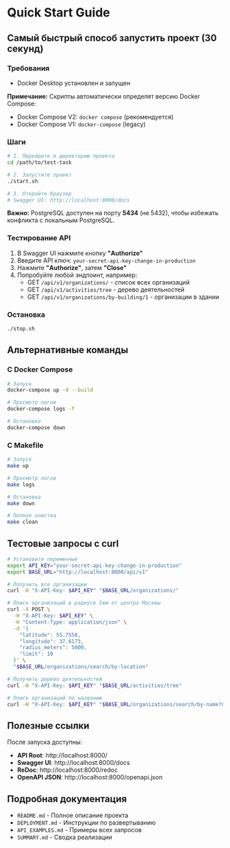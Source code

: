 # Quick Start Guide

## Самый быстрый способ запустить проект (30 секунд)

### Требования
- Docker Desktop установлен и запущен

**Примечание:** Скрипты автоматически определят версию Docker Compose:
- Docker Compose V2: `docker compose` (рекомендуется)  
- Docker Compose V1: `docker-compose` (legacy)

### Шаги

```bash
# 1. Перейдите в директорию проекта
cd /path/to/test-task

# 2. Запустите проект
./start.sh

# 3. Откройте браузер
# Swagger UI: http://localhost:8000/docs
```

**Важно:** PostgreSQL доступен на порту **5434** (не 5432), чтобы избежать конфликта с локальным PostgreSQL.

### Тестирование API

1. В Swagger UI нажмите кнопку **"Authorize"**
2. Введите API ключ: `your-secret-api-key-change-in-production`
3. Нажмите **"Authorize"**, затем **"Close"**
4. Попробуйте любой эндпоинт, например:
   - GET `/api/v1/organizations/` - список всех организаций
   - GET `/api/v1/activities/tree` - дерево деятельностей
   - GET `/api/v1/organizations/by-building/1` - организации в здании

### Остановка

```bash
./stop.sh
```

## Альтернативные команды

### С Docker Compose
```bash
# Запуск
docker-compose up -d --build

# Просмотр логов
docker-compose logs -f

# Остановка
docker-compose down
```

### С Makefile
```bash
# Запуск
make up

# Просмотр логов
make logs

# Остановка
make down

# Полная очистка
make clean
```

## Тестовые запросы с curl

```bash
# Установите переменные
export API_KEY="your-secret-api-key-change-in-production"
export BASE_URL="http://localhost:8000/api/v1"

# Получить все организации
curl -H "X-API-Key: $API_KEY" "$BASE_URL/organizations/"

# Поиск организаций в радиусе 5км от центра Москвы
curl -X POST \
  -H "X-API-Key: $API_KEY" \
  -H "Content-Type: application/json" \
  -d '{
    "latitude": 55.7558,
    "longitude": 37.6173,
    "radius_meters": 5000,
    "limit": 10
  }' \
  "$BASE_URL/organizations/search/by-location"

# Получить дерево деятельностей
curl -H "X-API-Key: $API_KEY" "$BASE_URL/activities/tree"

# Поиск организаций по названию
curl -H "X-API-Key: $API_KEY" "$BASE_URL/organizations/search/by-name?name=Рога"
```

## Полезные ссылки

После запуска доступны:
- **API Root**: http://localhost:8000/
- **Swagger UI**: http://localhost:8000/docs
- **ReDoc**: http://localhost:8000/redoc
- **OpenAPI JSON**: http://localhost:8000/openapi.json

## Подробная документация

- `README.md` - Полное описание проекта
- `DEPLOYMENT.md` - Инструкции по развертыванию
- `API_EXAMPLES.md` - Примеры всех запросов
- `SUMMARY.md` - Сводка реализации
